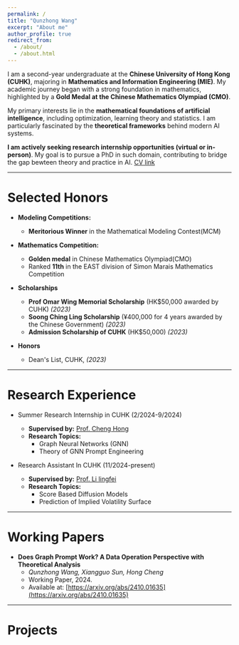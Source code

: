 ```yaml
---
permalink: /
title: "Qunzhong Wang"
excerpt: "About me"
author_profile: true
redirect_from: 
  - /about/
  - /about.html
---
```


I am a second-year undergraduate at the **Chinese University of Hong Kong (CUHK)**, majoring in **Mathematics and Information Engineering (MIE)**. My academic journey began with a strong foundation in mathematics, highlighted by a **Gold Medal at the Chinese Mathematics Olympiad (CMO)**.

My primary interests lie in the **mathematical foundations of artificial intelligence**, including optimization, learning theory and statistics. I am particularly fascinated by the **theoretical frameworks** behind modern AI systems.

**I am actively seeking research internship opportunities (virtual or in-person)**. My goal is to pursue a PhD in such domain, contributing to bridge the gap bewteen theory and practice in AI. [CV link](https://www.overleaf.com/read/xdvcvgwvkqrv#5c3266)



---

# **Selected Honors**

- **Modeling Competitions:**
  - **Meritorious Winner** in the Mathematical Modeling Contest(MCM)

- **Mathematics Competition:**
  - **Golden medal** in Chinese Mathematics Olympiad(CMO)
  - Ranked **11th** in the EAST division of Simon Marais Mathematics Competition

- **Scholarships**
  - **Prof Omar Wing Memorial Scholarship** (HK$50,000 awarded by CUHK) *(2023)*  
  - **Soong Ching Ling Scholarship** (¥400,000 for 4 years awarded by the Chinese Government) *(2023)*  
  - **Admission Scholarship of CUHK** (HK$50,000) *(2023)*
  
- **Honors**
  - Dean's List, CUHK, *(2023)*

---

# **Research Experience**

- Summer Research Internship in CUHK (2/2024-9/2024)
  - **Supervised by:** [Prof. Cheng Hong](https://www.se.cuhk.edu.hk/people/academic-staff/prof-cheng-hong/)  
  - **Research Topics:**
    - Graph Neural Networks (GNN)
    - Theory of GNN Prompt Engineering

- Research Assistant In CUHK (11/2024-present)
  - **Supervised by:** [Prof. Li lingfei](https://www.se.cuhk.edu.hk/people/academic-staff/prof-li-lingfei/)
  - **Research Topics:**
    - Score Based Diffusion Models
    - Prediction of Implied Volatility Surface

---

# **Working Papers**

- **Does Graph Prompt Work? A Data Operation Perspective with Theoretical Analysis**  
  - *Qunzhong Wang, Xiangguo Sun, Hong Cheng*  
  - Working Paper, 2024.  
  - Available at: [https://arxiv.org/abs/2410.01635](https://arxiv.org/abs/2410.01635)

---

# **Projects**


